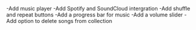 -Add music player
-Add Spotify and SoundCloud intergration
-Add shuffle and repeat buttons
-Add a progress bar for music
-Add a volume slider
-Add option to delete songs from collection
